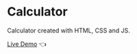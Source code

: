 # Calculator

Calculator created with HTML, CSS and JS.

[Live Demo](https://michalosman.github.io/calculator/) :point_left: